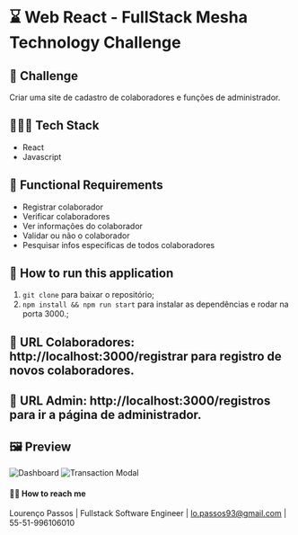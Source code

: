 # ⌛️ Web React - FullStack Mesha Technology Challenge


## 🚀 Challenge
Criar uma site de cadastro de colaboradores e funções de administrador.

## 👨🏽‍💻 Tech Stack
- React
- Javascript

## 📝 Functional Requirements
- Registrar colaborador
- Verificar colaboradores
- Ver informações do colaborador
- Validar ou não o colaborador
- Pesquisar infos especificas de todos colaboradores

## 🚙 How to run this application

1. `git clone` para baixar o repositório;
2. `npm install && npm run start` para instalar as dependências e rodar na porta 3000.;


## 🛒 URL Colaboradores: http://localhost:3000/registrar para registro de novos colaboradores. 
## 🛒 URL Admin: http://localhost:3000/registros para ir a página de administrador.


## 🖼️ Preview

![Dashboard](https://i.imgur.com/FkIPpjw.png)
![Transaction Modal](https://i.imgur.com/Pg8gJ8D.png)


#### 👋🏽 How to reach me

Lourenço Passos | Fullstack Software Engineer | lo.passos93@gmail.com | 55-51-996106010





